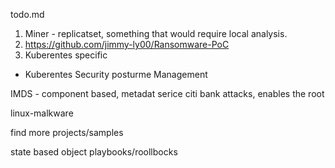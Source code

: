 todo.md


1. Miner - replicatset, something that would require local analysis. 
2. https://github.com/jimmy-ly00/Ransomware-PoC
3. Kuberentes specific
  - Kuberentes Security posturme Management 


  IMDS - component based, metadat serice 
  citi bank attacks,  enables the root  


linux-malkware

find more projects/samples 

state based object playbooks/roollbocks 

